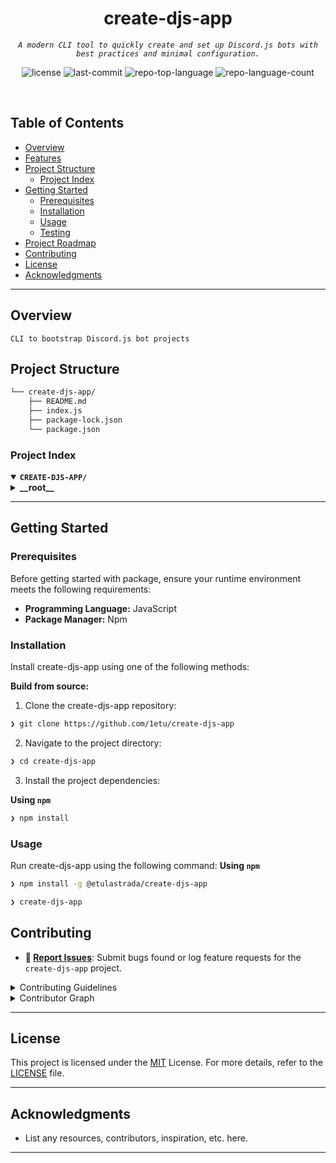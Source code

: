 <p align="center"><h1 align="center">create-djs-app</h1></p>
<p align="center">
	<em><code>A modern CLI tool to quickly create and set up Discord.js bots with best practices and minimal configuration.</code></em>
</p>
<p align="center">
	<img src="https://img.shields.io/github/license/1etu/create-djs-app?style=default&logo=opensourceinitiative&logoColor=white&color=3fa27c" alt="license">
	<img src="https://img.shields.io/github/last-commit/1etu/create-djs-app?style=default&logo=git&logoColor=white&color=3fa27c" alt="last-commit">
	<img src="https://img.shields.io/github/languages/top/1etu/create-djs-app?style=default&color=3fa27c" alt="repo-top-language">
	<img src="https://img.shields.io/github/languages/count/1etu/create-djs-app?style=default&color=3fa27c" alt="repo-language-count">
</p>
<p align="center"><!-- default option, no dependency badges. -->
</p>
<p align="center">
	<!-- default option, no dependency badges. -->
</p>
<br>

##  Table of Contents

- [ Overview](#-overview)
- [ Features](#-features)
- [ Project Structure](#-project-structure)
  - [ Project Index](#-project-index)
- [ Getting Started](#-getting-started)
  - [ Prerequisites](#-prerequisites)
  - [ Installation](#-installation)
  - [ Usage](#-usage)
  - [ Testing](#-testing)
- [ Project Roadmap](#-project-roadmap)
- [ Contributing](#-contributing)
- [ License](#-license)
- [ Acknowledgments](#-acknowledgments)

---

##  Overview

<code>CLI to bootstrap Discord.js bot projects</code>



##  Project Structure

```sh
└── create-djs-app/
    ├── README.md
    ├── index.js
    ├── package-lock.json
    └── package.json
```


###  Project Index
<details open>
	<summary><b><code>CREATE-DJS-APP/</code></b></summary>
	<details> <!-- __root__ Submodule -->
		<summary><b>__root__</b></summary>
		<blockquote>
			<table>
			<tr>
				<td><b><a href='https://github.com/1etu/create-djs-app/blob/master/package-lock.json'>package-lock.json</a></b></td>
				<td><code>Dependency lock file for consistent installations</code></td>
			</tr>
			<tr>
				<td><b><a href='https://github.com/1etu/create-djs-app/blob/master/index.js'>index.js</a></b></td>
				<td><code>Main CLI entry point for creating Discord.js applications</code></td>
			</tr>
			<tr>
				<td><b><a href='https://github.com/1etu/create-djs-app/blob/master/package.json'>package.json</a></b></td>
				<td><code>Project configuration and dependency management</code></td>
			</tr>
			</table>
		</blockquote>
	</details>
</details>

---
##  Getting Started

###  Prerequisites

Before getting started with package, ensure your runtime environment meets the following requirements:

- **Programming Language:** JavaScript
- **Package Manager:** Npm


###  Installation

Install create-djs-app using one of the following methods:

**Build from source:**

1. Clone the create-djs-app repository:
```sh
❯ git clone https://github.com/1etu/create-djs-app
```

2. Navigate to the project directory:
```sh
❯ cd create-djs-app
```

3. Install the project dependencies:


**Using `npm`** &nbsp; [<img align="center" src="" />]()

```sh
❯ npm install
```

###  Usage
Run create-djs-app using the following command:
**Using `npm`** &nbsp; [<img align="center" src="" />]()

```sh
❯ npm install -g @etulastrada/create-djs-app
```

```sh
❯ create-djs-app
```


##  Contributing

- **🐛 [Report Issues](https://github.com/1etu/create-djs-app/issues)**: Submit bugs found or log feature requests for the `create-djs-app` project.

<details closed>
<summary>Contributing Guidelines</summary>

1. **Fork the Repository**: Start by forking the project repository to your github account.
2. **Clone Locally**: Clone the forked repository to your local machine using a git client.
   ```sh
   git clone https://github.com/1etu/create-djs-app
   ```
3. **Create a New Branch**: Always work on a new branch, giving it a descriptive name.
   ```sh
   git checkout -b new-feature-x
   ```
4. **Make Your Changes**: Develop and test your changes locally.
5. **Commit Your Changes**: Commit with a clear message describing your updates.
   ```sh
   git commit -m 'Implemented new feature x.'
   ```
6. **Push to github**: Push the changes to your forked repository.
   ```sh
   git push origin new-feature-x
   ```
7. **Submit a Pull Request**: Create a PR against the original project repository. Clearly describe the changes and their motivations.
8. **Review**: Once your PR is reviewed and approved, it will be merged into the main branch. Congratulations on your contribution!
</details>

<details closed>
<summary>Contributor Graph</summary>
<br>
<p align="left">
   <a href="https://github.com{/1etu/create-djs-app/}graphs/contributors">
      <img src="https://contrib.rocks/image?repo=1etu/create-djs-app">
   </a>
</p>
</details>

---

##  License

This project is licensed under the [MIT](https://choosealicense.com/licenses/mit/) License. For more details, refer to the [LICENSE](LICENSE) file.

---

##  Acknowledgments

- List any resources, contributors, inspiration, etc. here.

---
